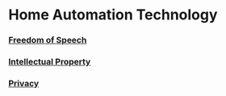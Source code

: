 # Home Automation Technology
### [Freedom of Speech](FreedomOfSpeech.md)
### [Intellectual Property](IP.md)
### [Privacy](PRIVACY.md)
